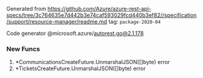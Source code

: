 Generated from https://github.com/Azure/azure-rest-api-specs/tree/3c764635e7d442b3e74caf593029fcd440b3ef82//specification/support/resource-manager/readme.md tag: `package-2020-04`

Code generator @microsoft.azure/autorest.go@2.1.178


### New Funcs

1. *CommunicationsCreateFuture.UnmarshalJSON([]byte) error
1. *TicketsCreateFuture.UnmarshalJSON([]byte) error
